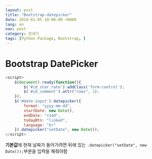 ```yaml
---
layout: post
title: "Bootstrap-datepicker"
date: 2018-01-05 10:08:00 +0800
lang: en
nav: post
category: 모내기
tags: [Python Package, Bootstrap, ]
---
```


# Bootstrap DatePicker


```javascript
<script>
    $(document).ready(function(){
        $('#id_star_rate').addClass('form-control');
        $('#id_comment').attr("rows", 1);
    });
    $('#date-input').datepicker({
        format: "yyyy-mm-dd",
        startDate: new Date(),
        endDate: "+14d",
        todayBtn: "linked",
        language: "kr"
    }).datepicker("setDate", new Date());
</script>
```
**기본값**에 현재 날짜가 들어가려면 뒤에 있는 `.datepicker("setDate", new Date());`부분을 입력을 해줘야함
